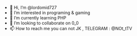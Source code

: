 - 👋 Hi, I’m @lordomid727
- 👀 I’m interested in programing & gaming
- 🌱 I’m currently learning PHP
- 💞️ I’m looking to collaborate on 0_0
- 📫 How to reach me you can not 
JK , TELEGRAM : @NOt_tTV

<!---
lordomid727/lordomid727 is a ✨ special ✨ repository because its `README.md` (this file) appears on your GitHub profile.
You can click the Preview link to take a look at your changes.
--->
